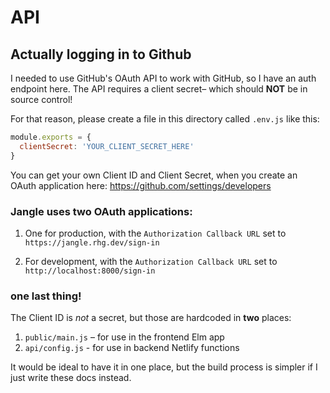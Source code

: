 # API

## Actually logging in to Github

I needed to use GitHub's OAuth API to work with GitHub, so I have an auth endpoint here. The API requires a client secret– which should __NOT__ be in source control!

For that reason, please create a file in this directory called `.env.js` like this:

```js
module.exports = {
  clientSecret: 'YOUR_CLIENT_SECRET_HERE'
}
```

You can get your own Client ID and Client Secret, when you create an OAuth application here: https://github.com/settings/developers

### Jangle uses two OAuth applications:

1. One for production, with the `Authorization Callback URL` set to `https://jangle.rhg.dev/sign-in`

2. For development, with the `Authorization Callback URL` set to `http://localhost:8000/sign-in`


### one last thing!

The Client ID is _not_ a secret, but those are hardcoded in __two__ places:

1. `public/main.js` – for use in the frontend Elm app
2. `api/config.js` - for use in backend Netlify functions

It would be ideal to have it in one place, but the build process is simpler if I just write these docs instead.